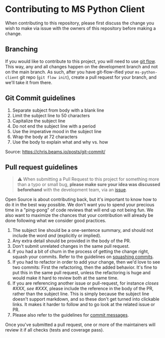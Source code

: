 # Contributing to MS Python Client

When contributing to this repository, please first discuss the change you wish to
make via issue with the owners of this repository before making a change.

## Branching

If you would like to contribute to this project, you will need to use
[git flow](https://www.atlassian.com/git/tutorials/comparing-workflows/gitflow-workflow). This way, any and all changes
happen on the development branch and not on the main branch. As such, after
you have git-flow-ified your `ms-python-client` git repo (`git flow init`), create a pull request for your
branch, and we'll take it from there.

## Git Commit guidelines

1. Separate subject from body with a blank line
2. Limit the subject line to 50 characters
3. Capitalize the subject line
4. Do not end the subject line with a period
5. Use the imperative mood in the subject line
6. Wrap the body at 72 characters
7. Use the body to explain what and why vs. how

Source: https://chris.beams.io/posts/git-commit/

## Pull request guidelines

> :warning: When submitting a Pull Request to this project for something more than a typo or small bug,
> **please make sure your idea was discussed beforehand** with the development team, via an
> [issue](https://github.com/bocabitlabs/buho-stocks/issues/new/choose).

Open Source is about contributing back, but it's important to know how to do it in the best way possible.
We don't want you to spend your precious time in a "ping-pong" of code reviews that will end up not being fun.
We also want to maximize the chances that your contribution will already be done following what we consider good practices.

1. The subject line should be a one-sentence summary, and should not include
   the word _and_ (explicitly or implied).
2. Any extra detail should be provided in the body of the PR.
3. Don't submit unrelated changes in the same pull request.
4. If you had a bit of churn in the process of getting the change right,
   squash your commits. Refer to the guidelines on [squashing commits](git-basics.md#squashing).
5. If you had to refactor in order to add your change, then we'd love to
   see two commits: First the refactoring, then the added behavior. It's
   fine to put this in the same pull request, unless the refactoring is
   huge and would make it hard to review both at the same time.
6. If you are referencing another issue or pull-request, for instance
   _closes #XXX_, _see #XXX_, please include the reference in the body of the PR,
   rather than the subject line. This is simply because the subject line doesn't
   support markdown, and so these don't get turned into clickable links. It makes
   it harder to follow and to go look at the related issue or PR.
7. Please also refer to the guidelines for [commit messages](git-basics.md#commit-messages).

Once you've submitted a pull request, one or more of the maintainers will review it if all checks (tests and coverage pass).
